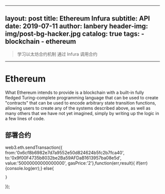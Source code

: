 ---
layout:     post
title:      Ethereum Infura
subtitle:   API
date:       2019-07-11
author:     lanbery
header-img: img/post-bg-hacker.jpg
catalog: true
tags:
    - blockchain
    - ethereum	
----
> 学习以太坊合约机制
> 通过 Infura 调用合约


----
# Ethereum

  What Ethereum intends to provide is a blockchain with a built-in fully fledged Turing-complete programming language that can be used to create "contracts" that can be used to encode arbitrary state transition functions, allowing users to create any of the systems described above, as well as many others that we have not yet imagined, simply by writing up the logic in a few lines of code.


## 部署合约

web3.eth.sendTransaction({
from:'0x6cf8b6982e7d7a9552e50d824624b5fc2b7fca40',
to:'0x9f00F4735b8032be2Ba59AFDaB1613957ba08e5d',
value:'50000000000000000',
gasPrice:'2'},function(err,result){
	if(err){console.log(err);}
	else{
		
    }
});
   